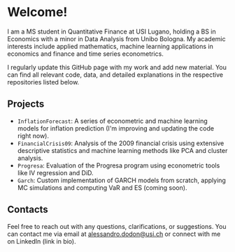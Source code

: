 # Welcome!

I am a MS student in Quantitative Finance at USI Lugano, holding a BS in Economics with a minor in Data Analysis from Unibo Bologna. My academic interests include applied mathematics, machine learning applications in economics and finance and time series econometrics.

I regularly update this GitHub page with my work and add new material. You can find all relevant code, data, and detailed explanations in the respective repositories listed below.

## Projects

- `InflationForecast`: A series of econometric and machine learning models for inflation prediction (I'm improving and updating the code right now).
- `FinancialCrisis09`: Analysis of the 2009 financial crisis using extensive descriptive statistics and machine learning methods like PCA and cluster analysis.
- `Progresa`: Evaluation of the Progresa program using econometric tools like IV regression and DiD.
- `Garch`: Custom implementation of GARCH models from scratch, applying MC simulations and computing VaR and ES (coming soon).

## Contacts

Feel free to reach out with any questions, clarifications, or suggestions. You can contact me via email at alessandro.dodon@usi.ch or connect with me on LinkedIn (link in bio).


